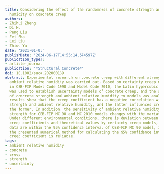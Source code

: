 ```yaml
---
title: Considering the effect of the randomness of concrete strength and relative
  humidity on concrete creep
authors:
- Zhihui Zheng
- Di Hu
- Peng Liu
- Fei Sha
- Lei Liu
- Zhiwu Yu
date: '2021-01-01'
publishDate: '2024-06-17T14:55:14.574597Z'
publication_types:
- article-journal
publication: '*Structural Concrete*'
doi: 10.1002/suco.202000139
abstract: Experimental research on concrete creep with different strengths under various
  ambient relative humidity was carried out. Based on certainty creep models provided
  in CEB-FIP Model Code 1990 and Model Code 2010, the Latin hypercubic sampling method
  was used to establish uncertainty models of concrete creep, and the sensitivity
  of concrete strength and ambient relative humidity to models was analyzed. Experimental
  results show that the creep coefficient has a negative correlation with concrete
  strength and ambient relative humidity, and the latter influences creep more than
  the former. In addition, the sensitivity of ambient relative humidity and concrete
  strength for CEB-FIP MC 90 and MC 2010 models changes with the variation of coefficients.
  Under different environmental conditions, there is deviation between the tested
  creep coefficients and theoretical values by certainty creep models, while the experimental
  data are within the 95% confidence interval of CEB-FIP MC 90 model, indicating that
  the presented numerical method for calculating the 95% confidence interval of the
  creep coefficient is reliable.
tags:
- ambient relative humidity
- concrete
- creep
- strength
- uncertainty
---
```

